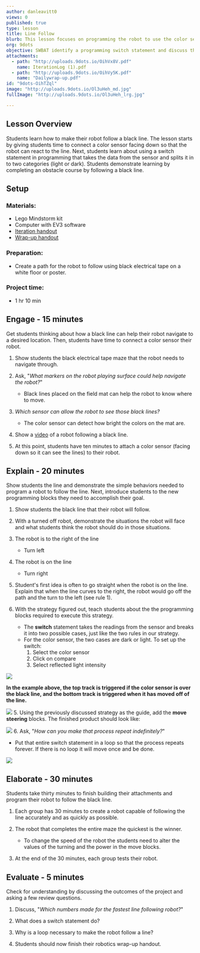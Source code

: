 ```yaml
---
author: danleavitt0
views: 0
published: true
type: lesson
title: Line Follow
blurb: This lesson focuses on programming the robot to use the color sensor to follow a line on the ground
org: 9dots
objective: SWBAT identify a programming switch statement and discuss the strategy for programming a robot to follow a black line.
attachments: 
  - path: "http://uploads.9dots.io/OihVx8V.pdf"
    name: IterationLog (1).pdf
  - path: "http://uploads.9dots.io/OihVy5K.pdf"
    name: "Dailywrap-up.pdf"
id: "9dots-OihTZql"
image: "http://uploads.9dots.io/Ol3uHeh_md.jpg"
fullImage: "http://uploads.9dots.io/Ol3uHeh_lrg.jpg"

---
```


## Lesson Overview
Students learn how to make their robot follow a black line.  The lesson starts by giving students time to connect a color sensor facing down so that the robot can react to the line. Next, students learn about using a switch statement in programming that takes the data from the sensor and splits it in to two categories (light or dark). Students demonstrate learning by completing an obstacle course by following a black line.

## Setup

### Materials:

- Lego Mindstorm kit
- Computer with EV3 software
- [Iteration handout](http://uploads.9dots.io/OihVx8V.pdf)
- [Wrap-up handout](http://uploads.9dots.io/OihVy5K.pdf)

### Preparation:

- Create a path for the robot to follow using black electrical tape on a white floor or poster. 

### Project time:

- 1 hr 10 min

## Engage - 15 minutes
Get students thinking about how a black line can help their robot navigate to a desired location. Then, students have time to connect a color sensor their robot.

1. Show students the black electrical tape maze that the robot needs to navigate through.

2. Ask, "_What markers on the robot playing surface could help navigate the robot?_"
	- Black lines placed on the field mat can help the robot to know where to move.

3. _Which sensor can allow the robot to see those black lines?_
	- The color sensor can detect how bright the colors on the mat are.

4. Show a [video](http://www.youtube.com/watch?v=aJor5MXycoY) of a robot following a black line.

5. At this point, students have ten minutes to attach a color sensor (facing down so it can see the lines) to their robot.

## Explain - 20 minutes
Show students the line and demonstrate the simple behaviors needed to program a robot to follow the line. Next, introduce students to the new programming blocks they need to accomplish their goal.

1. Show students the black line that their robot will follow. 

2. With a turned off robot, demonstrate the situations the robot will face and what students think the robot should do in those situations.
  1. The robot is to the right of the line
      - Turn left
  2. The robot is on the line
      - Turn right 

3. Student's first idea is often to go straight when the robot is on the line. Explain that when the line curves to the right, the robot would go off the path and the turn to the left (see rule 1). 

4. With the strategy figured out, teach students about the the programming blocks required to execute this strategy. 
	- The **switch** statement takes the readings from the sensor and breaks it into two possible cases, just like the two rules in our strategy. 
    - For the color sensor, the two cases are dark or light. To set up the switch: 
      1. Select the color sensor
      2. Click on compare
      3. Select reflected light intensity
      
![](http://uploads.9dots.io/Oiha8uX_md.jpg) 

**In the example above, the top track is triggered if the color sensor is over the black line, and the bottom track is triggered when it has moved off of the line.**

![](http://uploads.9dots.io/Oihrsws_md.jpg) 
5. Using the previously discussed strategy as the guide, add the **move steering** blocks. The finished product should look like:

![](http://uploads.9dots.io/Oii19BC_md.jpg) 
6. Ask, "_How can you make that process repeat indefinitely?_"
	
   - Put that entire switch statement in a loop so that the process repeats forever. If there is no loop it will move once and be done.

![](http://uploads.9dots.io/Oihyzmy_md.jpg) 

## Elaborate - 30 minutes
Students take thirty minutes to finish building their attachments and program their robot to follow the black line.

1. Each group has 30 minutes to create a robot capable of following the line accurately and as quickly as possible. 

2. The robot that completes the entire maze the quickest is the winner. 
	- To change the speed of the robot the students need to alter the values of the turning and the power in the move blocks. 
    
3. At the end of the 30 minutes, each group tests their robot.

## Evaluate - 5 minutes
Check for understanding by discussing the outcomes of the project and asking a few review questions.

1. Discuss, "_Which numbers made for the fastest line following robot?_"

2. What does a switch statement do?

3. Why is a loop necessary to make the robot follow a line?

4. Students should now finish their robotics wrap-up handout.
